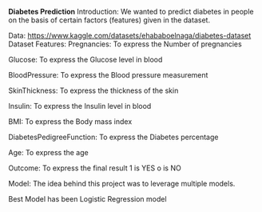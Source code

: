 **Diabetes Prediction**
Introduction: We wanted to predict diabetes in people on the basis of certain factors (features) given in the dataset. 

Data:
https://www.kaggle.com/datasets/ehababoelnaga/diabetes-dataset
Dataset Features:
Pregnancies: To express the Number of pregnancies

Glucose: To express the Glucose level in blood

BloodPressure: To express the Blood pressure measurement

SkinThickness: To express the thickness of the skin

Insulin: To express the Insulin level in blood

BMI: To express the Body mass index

DiabetesPedigreeFunction: To express the Diabetes percentage

Age: To express the age

Outcome: To express the final result 1 is YES o is NO


Model:
The idea behind this project was to leverage multiple models. 

Best Model has been Logistic Regression model 
